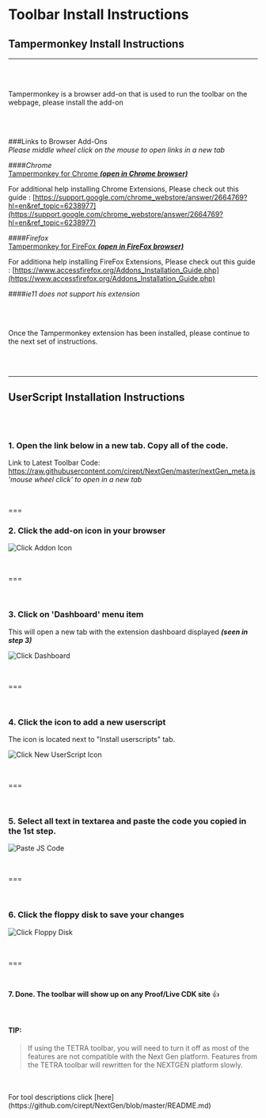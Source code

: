 # Toolbar Install Instructions

## Tampermonkey Install Instructions
---

<br>
<br>

Tampermonkey is a browser add-on that is used to run the toolbar on the webpage, please install the add-on

<br>
<br>

###Links to Browser Add-Ons<br>
*Please middle wheel click on the mouse to open links in a new tab*<br>

####*Chrome*<br>
[Tampermonkey for Chrome ***(open in Chrome browser)***](https://chrome.google.com/webstore/detail/tampermonkey/dhdgffkkebhmkfjojejmpbldmpobfkfo?hl=en)

For additional help installing Chrome Extensions, Please check out this guide : [https://support.google.com/chrome_webstore/answer/2664769?hl=en&ref_topic=6238977](https://support.google.com/chrome_webstore/answer/2664769?hl=en&ref_topic=6238977)

####*Firefox*<br>
[Tampermonkey for FireFox ***(open in FireFox browser)***](https://addons.mozilla.org/en-US/firefox/addon/tampermonkey/)

For additiona help installing FireFox Extensions, Please check out this guide : [https://www.accessfirefox.org/Addons_Installation_Guide.php](https://www.accessfirefox.org/Addons_Installation_Guide.php)

####*ie11 does not support his extension*<br>

<br>
<br>

Once the Tampermonkey extension has been installed, please continue to the next set of instructions.

<br>
<br>

---

## UserScript Installation Instructions

<br>
<br>

### 1. Open the link below in a new tab.  Copy all of the code.

Link to Latest Toolbar Code:<br>
https://raw.githubusercontent.com/cirept/NextGen/master/nextGen_meta.js<br>
*'mouse wheel click' to open in a new tab*

<br>

===

### 2. Click the add-on icon in your browser

![Click Addon Icon](https://cdn.rawgit.com/cirept/NextGen/master/images/clickIcon.png)

<br>

===

<br>

### 3. Click on 'Dashboard' menu item<br>
This will open a new tab with the extension dashboard displayed ***(seen in step 3)***

![Click Dashboard](https://cdn.rawgit.com/cirept/NextGen/23d750e3/images/clickDashboard.png)

<br>

===

<br>

### 4. Click the icon to add a new userscript<br>
The icon is located next to "Install userscripts" tab.

![Click New UserScript Icon](https://cdn.rawgit.com/cirept/NextGen/23d750e3/images/clickNewScript.png)

<br>

===

<br>

### 5. Select all text in textarea and paste the code you copied in the 1st step.

![Paste JS Code](https://cdn.rawgit.com/cirept/NextGen/23d750e3/images/pasteCode.png)

<br>

===

<br>

### 6. Click the floppy disk to save your changes

![Click Floppy Disk](https://cdn.rawgit.com/cirept/NextGen/23d750e3/images/clickSave.png)

<br>

===

<br>

**7. Done.  The toolbar will show up on any Proof/Live CDK site** :thumbsup:

<br>

#### TIP:<br>
> If using the TETRA toolbar, you will need to turn it off as most of the features are not compatible with the Next Gen platform.
Features from the TETRA toolbar will rewritten for the NEXTGEN platform slowly.


<br>
<br>
For tool descriptions click [here](https://github.com/cirept/NextGen/blob/master/README.md)
